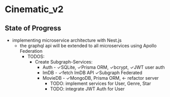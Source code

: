 # Cinematic_v2

## State of Progress
* implementing microservice architecture with Nest.js
    * the graphql api will be extended to all microservices using Apollo Federation
        - TODOS:
            * Create Subgraph-Services:
                - Auth - &check;SQLite, &check;Prisma ORM, &check;bcrypt, &check;JWT user auth
                - ImDB - &check;fetch ImDB API &check;Subgraph Federated
                - MovieDB - &check;MongoDB, Prisma ORM, <- refactor server
                    - TODO: implement services for User, Genre, Star
                    - TODO: integrate JWT Auth for User